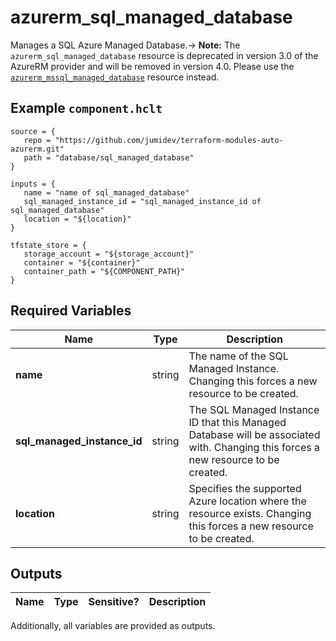 # azurerm_sql_managed_database

Manages a SQL Azure Managed Database.-> **Note:** The `azurerm_sql_managed_database` resource is deprecated in version 3.0 of the AzureRM provider and will be removed in version 4.0. Please use the [`azurerm_mssql_managed_database`](https://registry.terraform.io/providers/hashicorp/azurerm/latest/docs/resources/mssql_managed_database) resource instead.

## Example `component.hclt`

```hcl
source = {
   repo = "https://github.com/jumidev/terraform-modules-auto-azurerm.git" 
   path = "database/sql_managed_database" 
}

inputs = {
   name = "name of sql_managed_database" 
   sql_managed_instance_id = "sql_managed_instance_id of sql_managed_database" 
   location = "${location}" 
}

tfstate_store = {
   storage_account = "${storage_account}" 
   container = "${container}" 
   container_path = "${COMPONENT_PATH}" 
}

```

## Required Variables

| Name | Type |  Description |
| ---- | --------- |  ----------- |
| **name** | string |  The name of the SQL Managed Instance. Changing this forces a new resource to be created. | 
| **sql_managed_instance_id** | string |  The SQL Managed Instance ID that this Managed Database will be associated with. Changing this forces a new resource to be created. | 
| **location** | string |  Specifies the supported Azure location where the resource exists. Changing this forces a new resource to be created. | 



## Outputs

| Name | Type | Sensitive? | Description |
| ---- | ---- | --------- | --------- |

Additionally, all variables are provided as outputs.
